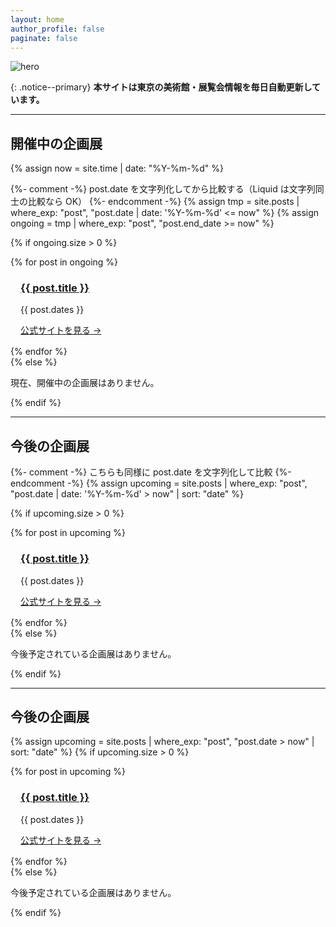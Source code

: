 ```yaml
---
layout: home
author_profile: false
paginate: false
---
```

![hero](/assets/images/hero.jpg)

{: .notice--primary}
**本サイトは東京の美術館・展覧会情報を毎日自動更新しています。**

---

## 開催中の企画展

{% assign now = site.time | date: "%Y-%m-%d" %}

{%- comment -%}
  post.date を文字列化してから比較する（Liquid は文字列同士の比較なら OK）
{%- endcomment -%}
{% assign tmp = site.posts | where_exp: "post", "post.date | date: '%Y-%m-%d' <= now" %}
{% assign ongoing = tmp | where_exp: "post", "post.end_date >= now" %}

{% if ongoing.size > 0 %}
  <div class="grid">
  {% for post in ongoing %}
    <div class="card" style="margin: 1rem;">
      <div class="card__header">
        <h3><a href="{{ post.url }}">{{ post.title }}</a></h3>
      </div>
      <div class="card__body">
        <p>{{ post.dates }}</p>
        <p><a href="{{ post.link }}" target="_blank" rel="noopener">公式サイトを見る →</a></p>
      </div>
    </div>
  {% endfor %}
  </div>
{% else %}
  <p>現在、開催中の企画展はありません。</p>
{% endif %}

---

## 今後の企画展

{%- comment -%}
  こちらも同様に post.date を文字列化して比較
{%- endcomment -%}
{% assign upcoming = site.posts | where_exp: "post", "post.date | date: '%Y-%m-%d' > now" | sort: "date" %}

{% if upcoming.size > 0 %}
  <div class="grid">
  {% for post in upcoming %}
    <div class="card" style="margin: 1rem;">
      <div class="card__header">
        <h3><a href="{{ post.url }}">{{ post.title }}</a></h3>
      </div>
      <div class="card__body">
        <p>{{ post.dates }}</p>
        <p><a href="{{ post.link }}" target="_blank" rel="noopener">公式サイトを見る →</a></p>
      </div>
    </div>
  {% endfor %}
  </div>
{% else %}
  <p>今後予定されている企画展はありません。</p>
{% endif %}

---

## 今後の企画展

{% assign upcoming = site.posts | where_exp: "post", "post.date > now" | sort: "date" %}
{% if upcoming.size > 0 %}
  <div class="grid">
  {% for post in upcoming %}
    <div class="card" style="margin: 1rem;">
      <div class="card__header">
        <h3><a href="{{ post.url }}">{{ post.title }}</a></h3>
      </div>
      <div class="card__body">
        <p>{{ post.dates }}</p>
        <p><a href="{{ post.link }}" target="_blank" rel="noopener">公式サイトを見る →</a></p>
      </div>
    </div>
  {% endfor %}
  </div>
{% else %}
  <p>今後予定されている企画展はありません。</p>
{% endif %}
